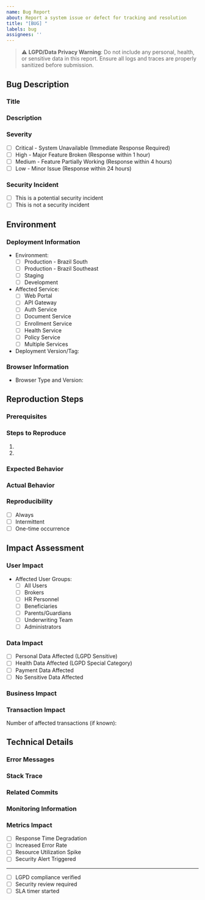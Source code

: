 ```yaml
---
name: Bug Report
about: Report a system issue or defect for tracking and resolution
title: "[BUG] "
labels: bug
assignees: ''
---
```


> ⚠️ **LGPD/Data Privacy Warning**: Do not include any personal, health, or sensitive data in this report. Ensure all logs and traces are properly sanitized before submission.

## Bug Description
### Title
<!-- Provide a clear and concise bug title -->

### Description
<!-- Provide a detailed description of the bug (minimum 100 characters) -->

### Severity
<!-- Select the appropriate severity level -->
- [ ] Critical - System Unavailable (Immediate Response Required)
- [ ] High - Major Feature Broken (Response within 1 hour)
- [ ] Medium - Feature Partially Working (Response within 4 hours)
- [ ] Low - Minor Issue (Response within 24 hours)

### Security Incident
<!-- This field is required -->
- [ ] This is a potential security incident
- [ ] This is not a security incident

## Environment
### Deployment Information
- Environment:
  - [ ] Production - Brazil South
  - [ ] Production - Brazil Southeast
  - [ ] Staging
  - [ ] Development

- Affected Service:
  - [ ] Web Portal
  - [ ] API Gateway
  - [ ] Auth Service
  - [ ] Document Service
  - [ ] Enrollment Service
  - [ ] Health Service
  - [ ] Policy Service
  - [ ] Multiple Services

- Deployment Version/Tag: <!-- Required -->

### Browser Information
<!-- If applicable -->
- Browser Type and Version:

## Reproduction Steps
### Prerequisites
<!-- List any required setup or conditions -->

### Steps to Reproduce
<!-- Provide numbered steps (minimum 2 steps required) -->
1. 
2. 

### Expected Behavior
<!-- What should happen -->

### Actual Behavior
<!-- What actually happens -->

### Reproducibility
- [ ] Always
- [ ] Intermittent
- [ ] One-time occurrence

## Impact Assessment
### User Impact
- Affected User Groups:
  - [ ] All Users
  - [ ] Brokers
  - [ ] HR Personnel
  - [ ] Beneficiaries
  - [ ] Parents/Guardians
  - [ ] Underwriting Team
  - [ ] Administrators

### Data Impact
<!-- Select all that apply -->
- [ ] Personal Data Affected (LGPD Sensitive)
- [ ] Health Data Affected (LGPD Special Category)
- [ ] Payment Data Affected
- [ ] No Sensitive Data Affected

### Business Impact
<!-- Describe impact on business operations and SLAs -->

### Transaction Impact
Number of affected transactions (if known): 

## Technical Details
### Error Messages
<!-- Include relevant error messages (sanitized of sensitive data) -->

### Stack Trace
<!-- Include sanitized stack trace if available -->

### Related Commits
<!-- List any recent changes that might be related -->

### Monitoring Information
<!-- Include related monitoring or security alerts -->

### Metrics Impact
- [ ] Response Time Degradation
- [ ] Increased Error Rate
- [ ] Resource Utilization Spike
- [ ] Security Alert Triggered

---
<!-- Internal Use -->
- [ ] LGPD compliance verified
- [ ] Security review required
- [ ] SLA timer started